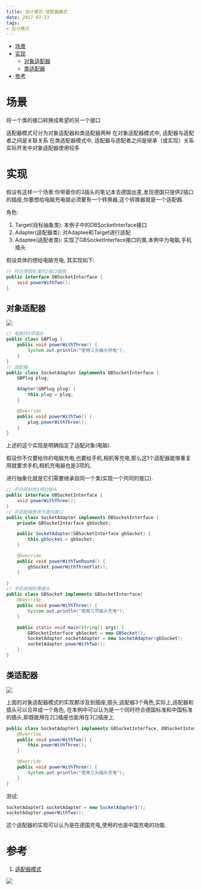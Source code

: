 ```yaml
---
title: 设计模式:适配器模式
date: 2017-07-23
tags:
- 设计模式
---
```

<!-- TOC -->

- [场景](#场景)
- [实现](#实现)
    - [对象适配器](#对象适配器)
    - [类适配器](#类适配器)
- [参考](#参考)

<!-- /TOC -->
# 场景

将一个类的接口转换成希望的另一个接口

适配器模式可分为对象适配器和类适配器两种
在对象适配器模式中, 适配器与适配者之间是关联关系
在类适配器模式中, 适配器与适配者之间是继承（或实现）关系
实际开发中对象适配器使用较多

# 实现

假设有这样一个场景:你带着你的3插头的笔记本去德国出差,发现德国只提供2插口的插座,你要想给电脑充电就必须要有一个转换器,这个转换器就是一个适配器.

角色:

1. Target(目标抽象类): 本例子中的DBSocketInterface接口
2. Adapter(适配器类): 对Adaptee和Target进行适配
3. Adaptee(适配者类): 实现了GBSocketInterface接口的类,本例中为电脑,手机插头

假设具体的想给电脑充电, 其实现如下:

```Java
// 符合德国标准的2插口插座
public interface DBSocketInterface {
    void powerWithTwo();
}
```
## 对象适配器

![](https://gitee.com/LuVx/img/raw/master/pattern_obj_adapter.png)

```Java
// 电脑的3项插头
public class GBPlug {
    public void powerWithThree() {
        System.out.println("使用三头插头供电");
    }
}
// 适配器
public class SocketAdapter implements DBSocketInterface {
    GBPlug plug;

    Adapter(GBPlug plug) {
        this.plug = plug;
    }

    @Override
    public void powerWithTwo() {
        plug.powerWithThree();
    }
}
```
上述的这个实现是明确指定了适配对象(电脑).

假设你不仅要给你的电脑充电,也要给手机,相机等充电,那么这1个适配器能够重复用就要求手机,相机充电器也是3项的,

进行抽象化就是它们需要继承自同一个类(实现一个共同的接口).

```Java
// 符合国标的3项的插头
public interface GBSocketInterface {
    void powerWithThree();
}
// 将适配器修改为面向接口
public class SocketAdapter implements DBSocketInterface {
    private GBSocketInterface gbSocket;

    public SocketAdapter(GBSocketInterface gbSocket) {
        this.gbSocket = gbSocket;
    }

    @Override
    public void powerWithTwoRound() {
        gbSocket.powerWithThreeFlat();
    }

}
// 手机或相机等插头
public class GBSocket implements GBSocketInterface{
    @Override
    public void powerWithThree() {
        System.out.println("使用三项插头充电");
    }

    public static void main(String[] args) {
        GBSocketInterface gbSocket = new GBSocket();
        SocketAdapter socketAdapter = new SocketAdapter(gbSocket);
        socketAdapter.powerWithTwo();
    }
}
```

## 类适配器

![](https://gitee.com/LuVx/img/raw/master/pattern_class_adapter.png)

上面的对象适配器模式的实现都涉及到插座,插头,适配器3个角色,实际上,适配器和插头可以合并成一个角色, 
在本例中可以认为是一个同时符合德国标准和中国标准的插头,即既能用在2口插座也能用在3口插座上.

```Java
public class SocketAdapter1 implements GBSocketInterface, DBSocketInterface {
    @Override
    public void powerWithTwo() {
        this.powerWithThree();
    }

    @Override
    public void powerWithThree() {
        System.out.println("使用三头插头充电");
    }
}
```

测试:
```Java
SocketAdapter1 socketAdapter = new SocketAdapter1();
socketAdapter.powerWithTwo();
```

这个适配器的实现可以认为是在德国充电,使用的也是中国充电的功能.

# 参考

1. [适配器模式](http://blog.csdn.net/zhangjg_blog/article/details/18735243)

[![](https://static.segmentfault.com/v-5b1df2a7/global/img/creativecommons-cc.svg)](https://creativecommons.org/licenses/by-nc-nd/4.0/)